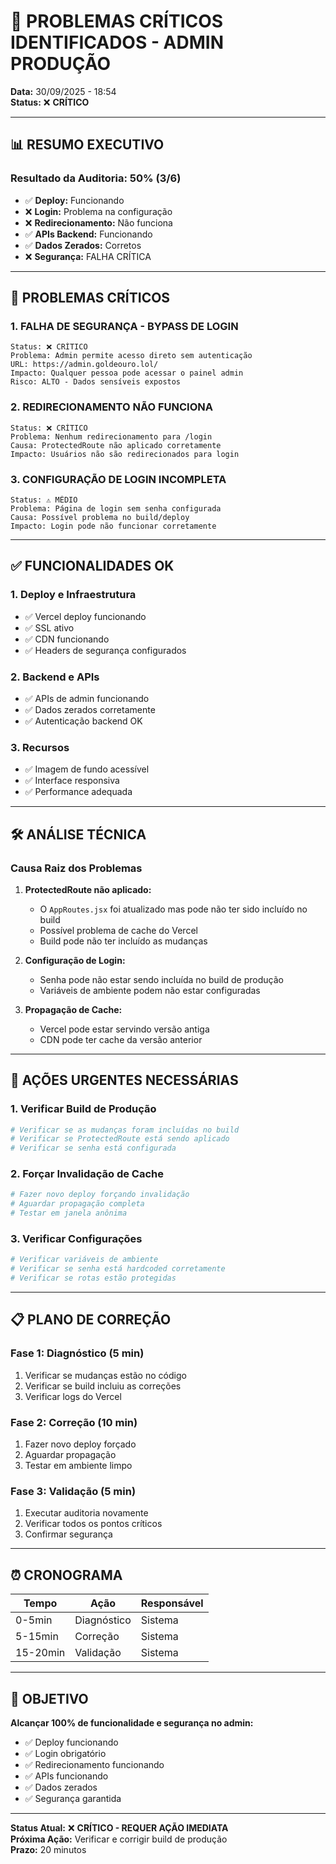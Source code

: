 # 🚨 PROBLEMAS CRÍTICOS IDENTIFICADOS - ADMIN PRODUÇÃO
**Data:** 30/09/2025 - 18:54  
**Status:** ❌ **CRÍTICO**  

---

## 📊 **RESUMO EXECUTIVO**

### **Resultado da Auditoria: 50% (3/6)**
- ✅ **Deploy:** Funcionando
- ❌ **Login:** Problema na configuração
- ❌ **Redirecionamento:** Não funciona
- ✅ **APIs Backend:** Funcionando
- ✅ **Dados Zerados:** Corretos
- ❌ **Segurança:** FALHA CRÍTICA

---

## 🔴 **PROBLEMAS CRÍTICOS**

### **1. FALHA DE SEGURANÇA - BYPASS DE LOGIN**
```
Status: ❌ CRÍTICO
Problema: Admin permite acesso direto sem autenticação
URL: https://admin.goldeouro.lol/
Impacto: Qualquer pessoa pode acessar o painel admin
Risco: ALTO - Dados sensíveis expostos
```

### **2. REDIRECIONAMENTO NÃO FUNCIONA**
```
Status: ❌ CRÍTICO
Problema: Nenhum redirecionamento para /login
Causa: ProtectedRoute não aplicado corretamente
Impacto: Usuários não são redirecionados para login
```

### **3. CONFIGURAÇÃO DE LOGIN INCOMPLETA**
```
Status: ⚠️ MÉDIO
Problema: Página de login sem senha configurada
Causa: Possível problema no build/deploy
Impacto: Login pode não funcionar corretamente
```

---

## ✅ **FUNCIONALIDADES OK**

### **1. Deploy e Infraestrutura**
- ✅ Vercel deploy funcionando
- ✅ SSL ativo
- ✅ CDN funcionando
- ✅ Headers de segurança configurados

### **2. Backend e APIs**
- ✅ APIs de admin funcionando
- ✅ Dados zerados corretamente
- ✅ Autenticação backend OK

### **3. Recursos**
- ✅ Imagem de fundo acessível
- ✅ Interface responsiva
- ✅ Performance adequada

---

## 🛠️ **ANÁLISE TÉCNICA**

### **Causa Raiz dos Problemas**

1. **ProtectedRoute não aplicado:**
   - O `AppRoutes.jsx` foi atualizado mas pode não ter sido incluído no build
   - Possível problema de cache do Vercel
   - Build pode não ter incluído as mudanças

2. **Configuração de Login:**
   - Senha pode não estar sendo incluída no build de produção
   - Variáveis de ambiente podem não estar configuradas

3. **Propagação de Cache:**
   - Vercel pode estar servindo versão antiga
   - CDN pode ter cache da versão anterior

---

## 🚨 **AÇÕES URGENTES NECESSÁRIAS**

### **1. Verificar Build de Produção**
```bash
# Verificar se as mudanças foram incluídas no build
# Verificar se ProtectedRoute está sendo aplicado
# Verificar se senha está configurada
```

### **2. Forçar Invalidação de Cache**
```bash
# Fazer novo deploy forçando invalidação
# Aguardar propagação completa
# Testar em janela anônima
```

### **3. Verificar Configurações**
```bash
# Verificar variáveis de ambiente
# Verificar se senha está hardcoded corretamente
# Verificar se rotas estão protegidas
```

---

## 📋 **PLANO DE CORREÇÃO**

### **Fase 1: Diagnóstico (5 min)**
1. Verificar se mudanças estão no código
2. Verificar se build incluiu as correções
3. Verificar logs do Vercel

### **Fase 2: Correção (10 min)**
1. Fazer novo deploy forçado
2. Aguardar propagação
3. Testar em ambiente limpo

### **Fase 3: Validação (5 min)**
1. Executar auditoria novamente
2. Verificar todos os pontos críticos
3. Confirmar segurança

---

## ⏰ **CRONOGRAMA**

| Tempo | Ação | Responsável |
|-------|------|-------------|
| 0-5min | Diagnóstico | Sistema |
| 5-15min | Correção | Sistema |
| 15-20min | Validação | Sistema |

---

## 🎯 **OBJETIVO**

**Alcançar 100% de funcionalidade e segurança no admin:**
- ✅ Deploy funcionando
- ✅ Login obrigatório
- ✅ Redirecionamento funcionando
- ✅ APIs funcionando
- ✅ Dados zerados
- ✅ Segurança garantida

---

**Status Atual:** ❌ **CRÍTICO - REQUER AÇÃO IMEDIATA**  
**Próxima Ação:** Verificar e corrigir build de produção  
**Prazo:** 20 minutos
